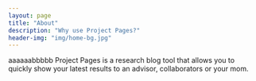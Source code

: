 ```yaml
---
layout: page
title: "About"
description: "Why use Project Pages?"
header-img: "img/home-bg.jpg"
---
```

aaaaaabbbbb
Project Pages is a research blog tool that allows you to quickly show your latest results to an advisor, collaborators or your mom.
	
